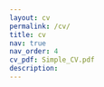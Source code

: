 ```yaml
---
layout: cv
permalink: /cv/
title: cv
nav: true
nav_order: 4
cv_pdf: Simple_CV.pdf
description: 
---
```

